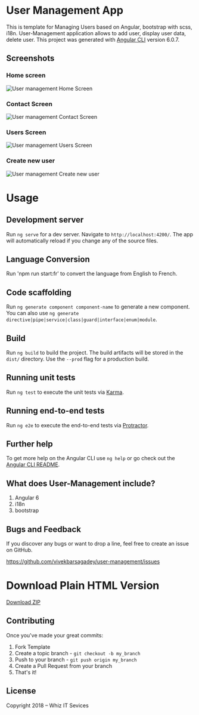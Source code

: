 # User Management App

This is template for Managing Users based on Angular, bootstrap with scss, i18n.
User-Management application allows to add user, display user data, delete user.
This project was generated with [Angular CLI](https://github.com/vivekbarsagadey/user-management) version 6.0.7.

## Screenshots

### Home screen

![User management Home Screen](https://res.cloudinary.com/vivek-bnb/image/upload/v1528723262/user-management/home-screen.png)

### Contact Screen

![User management Contact Screen](https://res.cloudinary.com/vivek-bnb/image/upload/v1528723260/user-management/contact-screen.png)

### Users Screen

![User management Users Screen](https://res.cloudinary.com/vivek-bnb/image/upload/v1528723262/user-management/user-screen.png)

### Create new user

![User management Create new user](https://res.cloudinary.com/vivek-bnb/image/upload/v1528723262/user-management/add-user.png)


# Usage

## Development server

Run `ng serve` for a dev server. Navigate to `http://localhost:4200/`. The app will automatically reload if you change any of the source files.

## Language Conversion

Run 'npm run start:fr' to convert the language from English to French.

## Code scaffolding

Run `ng generate component component-name` to generate a new component. You can also use `ng generate directive|pipe|service|class|guard|interface|enum|module`.

## Build

Run `ng build` to build the project. The build artifacts will be stored in the `dist/` directory. Use the `--prod` flag for a production build.

## Running unit tests

Run `ng test` to execute the unit tests via [Karma](https://karma-runner.github.io).

## Running end-to-end tests

Run `ng e2e` to execute the end-to-end tests via [Protractor](http://www.protractortest.org/).

## Further help

To get more help on the Angular CLI use `ng help` or go check out the [Angular CLI README](https://github.com/vivekbarsagadey/user-management/blob/master/README.md).

## What does User-Management include?

1. Angular 6
2. i18n
3. bootstrap

## Bugs and Feedback

If you discover any bugs or want to drop a line, feel free to create an issue on GitHub.

https://github.com/vivekbarsagadey/user-management/issues

# Download Plain HTML Version
[Download ZIP](https://github.com/vivekbarsagadey/user-management/archive/gh-pages.zip)

## Contributing

Once you've made your great commits:

1. Fork Template
2. Create a topic branch - `git checkout -b my_branch`
3. Push to your branch - `git push origin my_branch`
4. Create a Pull Request from your branch
5. That's it!

## License

Copyright 2018 – Whiz IT Sevices
